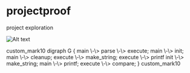# projectproof
project exploration

![Alt text](https://g.gravizo.com/source/custom_mark10?https://github.com/louisrubet/projectproof/blob/master/README.md)
<summary></summary>
custom_mark10
 digraph G {
   main \-\> parse \-\> execute;
   main \-\> init;
   main \-\> cleanup;
   execute \-\> make_string;
   execute \-\> printf
   init \-\> make_string;
   main \-\> printf;
   execute \-\> compare;
 }
custom_mark10
</details>
